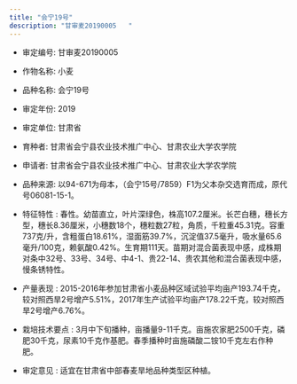 ```yaml
---
title: "会宁19号"
description: "甘审麦20190005	"
---
```

* 审定编号:  甘审麦20190005	

*  作物名称:  小麦

*  品种名称:  会宁19号

*  审定年份:  2019

*  审定单位:  甘肃省

* 育种者:  甘肃省会宁县农业技术推广中心、甘肃农业大学农学院

*  申请者:  甘肃省会宁县农业技术推广中心、甘肃农业大学农学院

*  品种来源:  以94-671为母本，（会宁15号/7859）F1为父本杂交选育而成，原代号06081-15-1。

*  特征特性 : 
春性。幼苗直立，叶片深绿色，株高107.2厘米。长芒白穗，穗长方型，穗长8.36厘米，小穗数18个，穗粒数27粒，角质，千粒重45.31克。容重737克/升，含粗蛋白18.61%，湿面筋39.7%，沉淀值37.5毫升，吸水量65.6毫升/100克，赖氨酸0.42%。生育期111天。苗期对混合菌表现中感，成株期对条中32号、33号、34号、中4-1、贵22-14、贵农其他和混合菌表现中感，慢条锈特性。
 
*  产量表现 : 
2015-2016年参加甘肃省小麦品种区域试验平均亩产193.74千克，较对照西旱2号增产5.51%，2017年生产试验平均亩产178.22千克，较对照西旱2号增产6.76%。

*  栽培技术要点 : 
3月中下旬播种，亩播量9-11千克。亩施农家肥2500千克，磷肥30千克，尿素10千克作基肥。春季播种时亩施磷酸二铵10千克左右作种肥。 

*  审定意见 : 
适宜在甘肃省中部春麦旱地品种类型区种植。
